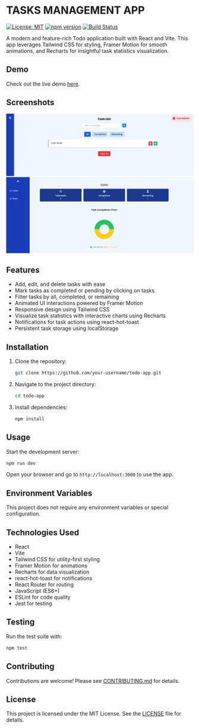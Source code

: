 # TASKS MANAGEMENT APP

[![License: MIT](https://img.shields.io/badge/License-MIT-yellow.svg)](LICENSE) [![npm version](https://img.shields.io/npm/v/todo-app.svg)](https://www.npmjs.com/package/todo-app) [![Build Status](https://img.shields.io/github/actions/workflow/status/your-username/todo-app/ci.yml?branch=main)](https://github.com/your-username/todo-app/actions)

A modern and feature-rich Todo application built with React and Vite. This app leverages Tailwind CSS for styling, Framer Motion for smooth animations, and Recharts for insightful task statistics visualization.

## Demo

Check out the live demo [here](https://your-demo-link.com).

## Screenshots

![Task List](./src/screenshots/task-list-2.png)
![Stats Page](./src/screenshots/stats-page.png)

## Features

- Add, edit, and delete tasks with ease
- Mark tasks as completed or pending by clicking on tasks
- Filter tasks by all, completed, or remaining
- Animated UI interactions powered by Framer Motion
- Responsive design using Tailwind CSS
- Visualize task statistics with interactive charts using Recharts
- Notifications for task actions using react-hot-toast
- Persistent task storage using localStorage

## Installation

1. Clone the repository:
   ```bash
   git clone https://github.com/your-username/todo-app.git
   ```
2. Navigate to the project directory:
   ```bash
   cd todo-app
   ```
3. Install dependencies:
   ```bash
   npm install
   ```

## Usage

Start the development server:

```bash
npm run dev
```

Open your browser and go to `http://localhost:3000` to use the app.

## Environment Variables

This project does not require any environment variables or special configuration.

## Technologies Used

- React
- Vite
- Tailwind CSS for utility-first styling
- Framer Motion for animations
- Recharts for data visualization
- react-hot-toast for notifications
- React Router for routing
- JavaScript (ES6+)
- ESLint for code quality
- Jest for testing

## Testing

Run the test suite with:

```bash
npm test
```

## Contributing

Contributions are welcome! Please see [CONTRIBUTING.md](CONTRIBUTING.md) for details.

## License

This project is licensed under the MIT License. See the [LICENSE](LICENSE) file for details.
